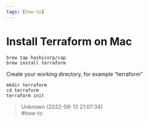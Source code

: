 ```yaml
---
tags: [how-to]
---
```


# Install Terraform on Mac

```shell  
brew tap hashicorp/cap  
brew install terraform  
```

Create your working directory, for example “terraform”

```shell  
mkdir terraform  
cd terraform  
terraform init  
```  

> Unknown (2022-08-13 21:07:34)  
> #how-to

